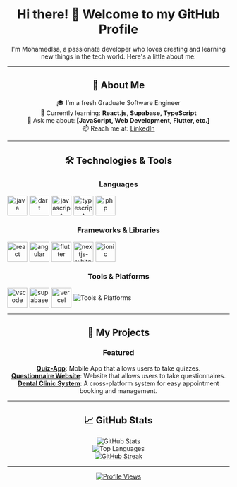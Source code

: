 <div align="center">

  <h1>Hi there! 👋 Welcome to my GitHub Profile</h1>

  <p>
    I'm MohamedIsa, a passionate developer who loves creating and learning new things in the tech world. Here's a little about me:
  </p>

  <hr />

  <h2>🚀 About Me</h2>
  <p>
    🎓 I’m a fresh Graduate Software Engineer 
    <br />
    🌱 Currently learning: <b>React.js, Supabase, TypeScript</b>
    <br />
    💬 Ask me about: <b>[JavaScript, Web Development, Flutter, etc.]</b>
    <br />
    📫 Reach me at: <a href="https://www.linkedin.com/in/mohamed-isa122/">LinkedIn</a>
  </p>

  <hr />

  <h2>🛠️ Technologies & Tools</h2>

  <h3>Languages</h3>
<div style="display: flex; align-items: center; gap: 5px;">
<img src="https://cdn.jsdelivr.net/gh/devicons/devicon/icons/java/java-original.svg" alt="java" width="45" height="45" />
<img src="https://cdn.jsdelivr.net/gh/devicons/devicon/icons/dart/dart-original.svg" alt="dart" width="45" height="45" />
<img src="https://cdn.jsdelivr.net/gh/devicons/devicon/icons/javascript/javascript-original.svg" alt="javascript" width="45" height="45" />
<img src="https://cdn.jsdelivr.net/gh/devicons/devicon/icons/typescript/typescript-original.svg" alt="typescript" width="45" height="45" />
<img src="https://cdn.jsdelivr.net/gh/devicons/devicon/icons/php/php-original.svg" alt="php" width="45" height="45" />
    
</div>
  <h3>Frameworks & Libraries</h3>
<div style="display: flex; align-items: center; gap: 5px;">
<img src="https://cdn.jsdelivr.net/gh/devicons/devicon/icons/react/react-original.svg" alt="react" width="45" height="45" />
<img src="https://cdn.jsdelivr.net/gh/devicons/devicon/icons/angular/angular-original.svg" alt="angular" width="45" height="45" />
<img src="https://cdn.jsdelivr.net/gh/devicons/devicon/icons/flutter/flutter-original.svg" alt="flutter" width="45" height="45" />
<img src="https://cdn.jsdelivr.net/gh/devicons/devicon/icons/nextjs/nextjs-original.svg" alt="nextjs-white" width="45" height="45" />
<img src="https://cdn.jsdelivr.net/gh/devicons/devicon/icons/ionic/ionic-original.svg" alt="ionic" width="45" height="45"/>
</div>





  <h3>Tools & Platforms</h3>
  <div style="display: flex; align-items: center; gap: 5px;">
<img src="https://cdn.jsdelivr.net/gh/devicons/devicon/icons/vscode/vscode-original.svg" alt="vscode" width="45" height="45" />
<img src="https://cdn.jsdelivr.net/gh/devicons/devicon/icons/supabase/supabase-original.svg" alt="supabase" width="45" height="45" />
<img src="https://cdn.jsdelivr.net/gh/devicons/devicon/icons/vercel/vercel-original.svg" alt="vercel" width="45" height="45" />
<img src="https://skillicons.dev/icons?i=firebase,vite,git,github" alt="Tools & Platforms" />
    
  </div>
  

  <hr />

  <h2>🌟 My Projects</h2>
  <h3>Featured</h3>
  
<b><a href="https://github.com/MohamedIsa/project_444">Quiz-App</a></b>: Mobile App that allows users to take quizzes.  
<b><a href="https://github.com/MohammedBaqerAdnan/WebDevolpment_Project">Questionnaire Website</a></b>: Website that allows users to take questionnaires.  
<b><a href="https://github.com/yesAlima/Dental-Clinic-System">Dental Clinic System</a></b>: A cross-platform system for easy appointment booking and management.

  
  <hr />

  <h2>📈 GitHub Stats</h2>
  <img src="https://github-readme-stats.vercel.app/api?username=MohamedIsa&show_icons=true&theme=radical" alt="GitHub Stats" />
  <br />
  <img src="https://github-readme-stats.vercel.app/api/top-langs/?username=MohamedIsa&layout=compact&theme=radical" alt="Top Languages" />
  <br />
  <a href="https://git.io/streak-stats">
    <img src="https://streak-stats.demolab.com/?user=MohamedIsa&theme=dark" alt="GitHub Streak" />
  </a>

  <hr />

  <a href="https://visitcount.itsvg.in">
    <img src="https://visitcount.itsvg.in/api?id=MohamedIsa&icon=0&color=1" alt="Profile Views" />
  </a>

</div>
